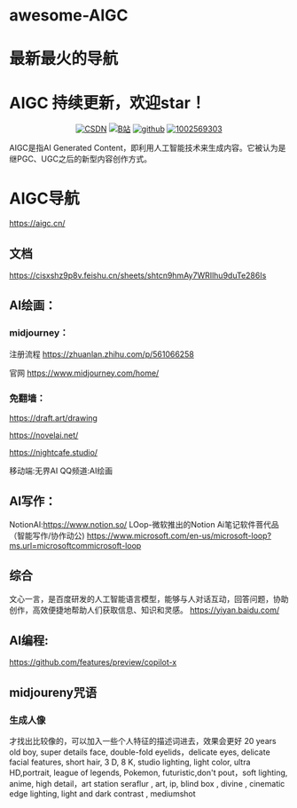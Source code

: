 # awesome-AIGC

# 最新最火的导航
# AIGC 持续更新，欢迎star！
<p align="center">
<a href="https://blog.csdn.net/xianyu120"> <img src="https://img.shields.io/badge/csdn-博客-purple.svg" alt="CSDN" /></a> 
<a href="https://space.bilibili.com/399102586"> <img src="https://img.shields.io/badge/bilibili-%E8%A7%86%E9%A2%91-black.svg" alt="B站" /></a> 
 <a href="https://github.com/xianyu110"> <img src="https://img.shields.io/badge/github-github-yellow.svg" alt="github" /></a> 
     <a href="#QQ">
        <img src="https://img.shields.io/badge/QQ:1002569303-green.svg" alt="1002569303" />
    </a>
 </div> 
</p>

AIGC是指AI Generated Content，即利用人工智能技术来生成内容。它被认为是继PGC、UGC之后的新型内容创作方式。


# AIGC导航
https://aigc.cn/

## 文档

https://cisxshz9p8v.feishu.cn/sheets/shtcn9hmAy7WRIlhu9duTe286Is

## AI绘画：

### midjourney：
注册流程
https://zhuanlan.zhihu.com/p/561066258

官网
https://www.midjourney.com/home/

### 免翻墙：
https://draft.art/drawing

https://novelai.net/

https://nightcafe.studio/

移动端:无界AI
QQ频道:AI绘画

## AI写作：
NotionAI:https://www.notion.so/
LOop-微软推出的Notion Aⅰ笔记软件菩代品（智能写作/协作动公)
https://www.microsoft.com/en-us/microsoft-loop?ms.url=microsoftcommicrosoft-loop

## 综合
文心一言，是百度研发的人工智能语言模型，能够与人对话互动，回答问题，协助创作，高效便捷地帮助人们获取信息、知识和灵感。
https://yiyan.baidu.com/

## AI编程:
https://github.com/features/preview/copilot-x



## midjoureny咒语

### 生成人像
才找出比较像的，可以加入一些个人特征的描述词进去，效果会更好
20 years old boy, super details face, double-fold eyelids，delicate eyes, delicate facial features, short hair, 3 D, 8 K, studio lighting, light color, ultra HD,portrait, league of legends, Pokemon, futuristic,don't pout，soft lighting, anime, high detail，art station seraflur , art, ip, blind box , divine , cinematic edge lighting, light and dark contrast , mediumshot  

